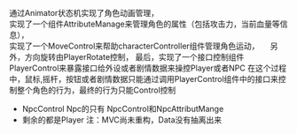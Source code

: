 通过Animator状态机实现了角色动画管理，  
实现了一个组件AttributeManage来管理角色的属性（包括攻击力，当前血量等信息），  
实现了一个MoveControl来帮助characterController组件管理角色运动，    
另外，方向旋转由PlayerRotate控制，
最后，实现了一个接口控制组件PlayerControl来暴露接口给外设或者剧情数据来操控Player或者NPC
在这个过程中，鼠标,摇杆，按钮或者剧情数据只能通过调用PlayerControl组件中的接口来控制整个角色的行为，最终的行为只能Control控制

* NpcControl Npc的只有 NpcControl和NpcAttributMange  
* 剩余的都是Player
注：MVC尚未重构，Data没有抽离出来
